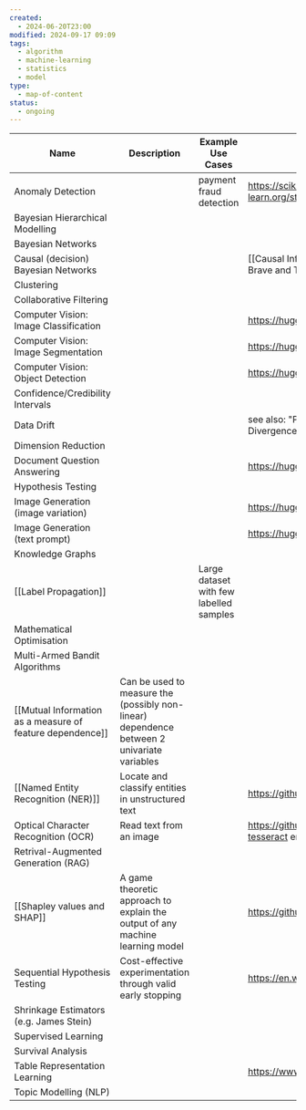 ```yaml
---
created:
  - 2024-06-20T23:00
modified: 2024-09-17 09:09
tags:
  - algorithm
  - machine-learning
  - statistics
  - model
type:
  - map-of-content
status:
  - ongoing
---
```


| Name                                                      | Description                                                                                | Example Use Cases                       | Useful Resources/Links                                                                                               |
| --------------------------------------------------------- | ------------------------------------------------------------------------------------------ | --------------------------------------- | -------------------------------------------------------------------------------------------------------------------- |
| Anomaly Detection                                         |                                                                                            | payment fraud detection                 | <https://scikit-learn.org/stable/modules/outlier_detection.html>                                                     |
| Bayesian Hierarchical Modelling                           |                                                                                            |                                         |                                                                                                                      |
| Bayesian Networks                                         |                                                                                            |                                         |                                                                                                                      |
| Causal (decision) Bayesian Networks                       |                                                                                            |                                         | [[Causal Inference]] [[Causal Inference for The Brave and True]]                                                     |
| Clustering                                                |                                                                                            |                                         |                                                                                                                      |
| Collaborative Filtering                                   |                                                                                            |                                         |                                                                                                                      |
| Computer Vision: Image Classification                     |                                                                                            |                                         | <https://huggingface.co/models>                                                                                      |
| Computer Vision: Image Segmentation                       |                                                                                            |                                         | <https://huggingface.co/models>                                                                                      |
| Computer Vision: Object Detection                         |                                                                                            |                                         | <https://huggingface.co/models>                                                                                      |
| Confidence/Credibility Intervals                          |                                                                                            |                                         |                                                                                                                      |
| Data Drift                                                |                                                                                            |                                         | see also: "Population Stability Index" (PSI), "KL Divergence"                                                        |
| Dimension Reduction                                       |                                                                                            |                                         |                                                                                                                      |
| Document Question Answering                               |                                                                                            |                                         | <https://huggingface.co/models>                                                                                      |
| Hypothesis Testing                                        |                                                                                            |                                         |                                                                                                                      |
| Image Generation (image variation)                        |                                                                                            |                                         | <https://huggingface.co/models>                                                                                      |
| Image Generation (text prompt)                            |                                                                                            |                                         | <https://huggingface.co/models>                                                                                      |
| Knowledge Graphs                                          |                                                                                            |                                         |                                                                                                                      |
| [[Label Propagation]]                                     |                                                                                            | Large dataset with few labelled samples |                                                                                                                      |
| Mathematical Optimisation                                 |                                                                                            |                                         |                                                                                                                      |
| Multi-Armed Bandit Algorithms                             |                                                                                            |                                         |                                                                                                                      |
| [[Mutual Information as a measure of feature dependence]] | Can be used to measure the (possibly non-linear) dependence between 2 univariate variables |                                         |                                                                                                                      |
| [[Named Entity Recognition (NER)]]                        | Locate and classify entities in unstructured text                                          |                                         | https://github.com/urchade/GLiNER                                                                                    |
| Optical Character Recognition (OCR)                       | Read text from an image                                                                    |                                         | <https://github.com/kba/awesome-ocr> (the [tesseract](https://github.com/tesseract-ocr/tesseract) engine is amazing) |
| Retrival-Augmented Generation (RAG)                       |                                                                                            |                                         |                                                                                                                      |
| [[Shapley values and SHAP]]                               | A game theoretic approach to explain the output of any machine learning model              |                                         | https://github.com/shap/shap                                                                                         |
| Sequential Hypothesis Testing                             | Cost-effective experimentation through valid early stopping                                |                                         | <https://en.wikipedia.org/wiki/Sequential_analysis>                                                                  |
| Shrinkage Estimators (e.g. James Stein)                   |                                                                                            |                                         |                                                                                                                      |
| Supervised Learning                                       |                                                                                            |                                         |                                                                                                                      |
| Survival Analysis                                         |                                                                                            |                                         |                                                                                                                      |
| Table Representation Learning                             |                                                                                            |                                         | https://www.madelonhulsebos.com/trl/                                                                                 |
| Topic Modelling (NLP)                                     |                                                                                            |                                         |                                                                                                                      |
